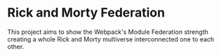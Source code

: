 # Rick and Morty Federation

This project aims to show the Webpack's Module Federation strength creating a whole Rick and Morty multiverse interconnected one to each other.